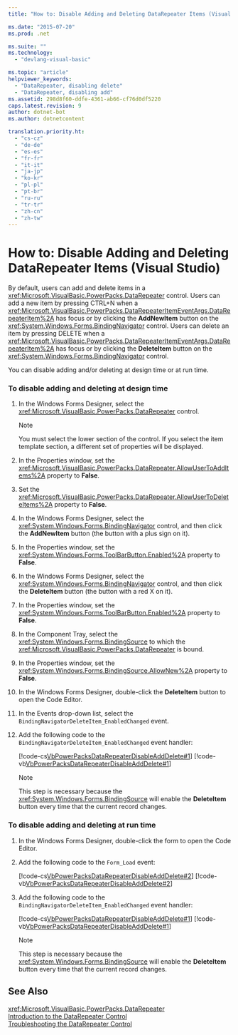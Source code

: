 ```yaml
---
title: "How to: Disable Adding and Deleting DataRepeater Items (Visual Studio)"

ms.date: "2015-07-20"
ms.prod: .net

ms.suite: ""
ms.technology: 
  - "devlang-visual-basic"

ms.topic: "article"
helpviewer_keywords: 
  - "DataRepeater, disabling delete"
  - "DataRepeater, disabling add"
ms.assetid: 298d8f60-ddfe-4361-ab66-cf76d0df5220
caps.latest.revision: 9
author: dotnet-bot
ms.author: dotnetcontent

translation.priority.ht: 
  - "cs-cz"
  - "de-de"
  - "es-es"
  - "fr-fr"
  - "it-it"
  - "ja-jp"
  - "ko-kr"
  - "pl-pl"
  - "pt-br"
  - "ru-ru"
  - "tr-tr"
  - "zh-cn"
  - "zh-tw"
---
```

# How to: Disable Adding and Deleting DataRepeater Items (Visual Studio)
By default, users can add and delete items in a <xref:Microsoft.VisualBasic.PowerPacks.DataRepeater> control. Users can add a new item by pressing CTRL+N when a <xref:Microsoft.VisualBasic.PowerPacks.DataRepeaterItemEventArgs.DataRepeaterItem%2A> has focus or by clicking the **AddNewItem** button on the <xref:System.Windows.Forms.BindingNavigator> control. Users can delete an item by pressing DELETE when a <xref:Microsoft.VisualBasic.PowerPacks.DataRepeaterItemEventArgs.DataRepeaterItem%2A> has focus or by clicking the **DeleteItem** button on the <xref:System.Windows.Forms.BindingNavigator> control.  
  
 You can disable adding and/or deleting at design time or at run time.  
  
### To disable adding and deleting at design time  
  
1.  In the Windows Forms Designer, select the <xref:Microsoft.VisualBasic.PowerPacks.DataRepeater> control.  
  
    > [!NOTE]
    >  You must select the lower section of the control. If you select the item template section, a different set of properties will be displayed.  
  
2.  In the Properties window, set the <xref:Microsoft.VisualBasic.PowerPacks.DataRepeater.AllowUserToAddItems%2A> property to **False**.  
  
3.  Set the <xref:Microsoft.VisualBasic.PowerPacks.DataRepeater.AllowUserToDeleteItems%2A> property to **False**.  
  
4.  In the Windows Forms Designer, select the <xref:System.Windows.Forms.BindingNavigator> control, and then click the **AddNewItem** button (the button with a plus sign on it).  
  
5.  In the Properties window, set the <xref:System.Windows.Forms.ToolBarButton.Enabled%2A> property to **False**.  
  
6.  In the Windows Forms Designer, select the <xref:System.Windows.Forms.BindingNavigator> control, and then click the **DeleteItem** button (the button with a red X on it).  
  
7.  In the Properties window, set the <xref:System.Windows.Forms.ToolBarButton.Enabled%2A> property to **False**.  
  
8.  In the Component Tray, select the <xref:System.Windows.Forms.BindingSource> to which the <xref:Microsoft.VisualBasic.PowerPacks.DataRepeater> is bound.  
  
9. In the Properties window, set the <xref:System.Windows.Forms.BindingSource.AllowNew%2A> property to **False**.  
  
10. In the Windows Forms Designer, double-click the **DeleteItem** button to open the Code Editor.  
  
11. In the Events drop-down list, select the `BindingNavigatorDeleteItem_EnabledChanged` event.  
  
12. Add the following code to the `BindingNavigatorDeleteItem_EnabledChanged` event handler:  
  
     [!code-cs[VbPowerPacksDataRepeaterDisableAddDelete#1](../../../visual-basic/developing-apps/windows-forms/codesnippet/CSharp/how-to-disable-adding-and-deleting-datarepeater-items-visual-studio_1.cs)]
     [!code-vb[VbPowerPacksDataRepeaterDisableAddDelete#1](../../../visual-basic/developing-apps/windows-forms/codesnippet/VisualBasic/how-to-disable-adding-and-deleting-datarepeater-items-visual-studio_1.vb)]  
  
    > [!NOTE]
    >  This step is necessary because the <xref:System.Windows.Forms.BindingSource> will enable the **DeleteItem** button every time that the current record changes.  
  
### To disable adding and deleting at run time  
  
1.  In the Windows Forms Designer, double-click the form to open the Code Editor.  
  
2.  Add the following code to the `Form_Load` event:  
  
     [!code-cs[VbPowerPacksDataRepeaterDisableAddDelete#2](../../../visual-basic/developing-apps/windows-forms/codesnippet/CSharp/how-to-disable-adding-and-deleting-datarepeater-items-visual-studio_2.cs)]
     [!code-vb[VbPowerPacksDataRepeaterDisableAddDelete#2](../../../visual-basic/developing-apps/windows-forms/codesnippet/VisualBasic/how-to-disable-adding-and-deleting-datarepeater-items-visual-studio_2.vb)]  
  
3.  Add the following code to the `BindingNavigatorDeleteItem_EnabledChanged` event handler:  
  
     [!code-cs[VbPowerPacksDataRepeaterDisableAddDelete#1](../../../visual-basic/developing-apps/windows-forms/codesnippet/CSharp/how-to-disable-adding-and-deleting-datarepeater-items-visual-studio_1.cs)]
     [!code-vb[VbPowerPacksDataRepeaterDisableAddDelete#1](../../../visual-basic/developing-apps/windows-forms/codesnippet/VisualBasic/how-to-disable-adding-and-deleting-datarepeater-items-visual-studio_1.vb)]  
  
    > [!NOTE]
    >  This step is necessary because the <xref:System.Windows.Forms.BindingSource> will enable the **DeleteItem** button every time that the current record changes.  
  
## See Also  
 <xref:Microsoft.VisualBasic.PowerPacks.DataRepeater>   
 [Introduction to the DataRepeater Control](../../../visual-basic/developing-apps/windows-forms/introduction-to-the-datarepeater-control-visual-studio.md)   
 [Troubleshooting the DataRepeater Control](../../../visual-basic/developing-apps/windows-forms/troubleshooting-the-datarepeater-control-visual-studio.md)
